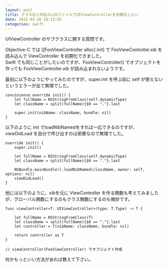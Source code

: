 ```yaml
---
layout: post
title: クラス名と同名のxibファイルでUIViewControllerを初期化したい
date: 2015-03-26 16:13:55
categories: swift
---
```

<p>UIViewController のサブクラスに関する質問です。</p>

<p>Objective-C では [[FooViewController alloc] init] で FooViewController.xib を読み込んで ViewController を初期化できました。<br>
Swift でも同じことがしたいのですが、FooViewController() でオブジェクトを作っても FooViewController.xib が読み込まれないようです。</p>

<p>最初に以下のようにやってみたのですが、super.init を呼ぶ前に self が使えないというエラーが出て無理でした。</p>

<pre><code>convinience override init() {
    let fullName = NSStringFromClass(self.dynamicType)
    let className = split(fullName){$0 == "."}.last

    super.init(nibName: className, bundle: nil)
}
</code></pre>

<p>以下のように init でloadNibNamedをすれば一応できるのですが、viewDidLoad を自分で呼び出すのは邪悪なので無理でした。</p>

<pre><code>override init() {
    super.init()

    let fullName = NSStringFromClass(self.dynamicType)
    let className = split(fullName){$0 == "."}.last

    NSBundle.mainBundle().loadNibNamed(className, owner: self, options: nil)
    viewDidLoad()
}
</code></pre>

<p>他には以下のように、xibを元に ViewController を作る関数も考えてみましたが、グローバル関数にするのもクラス関数にするのも微妙です。</p>

<pre><code>func viewController&lt;T: UIViewController&gt;(type: T.Type) -&gt; T {

    let fullName = NSStringFromClass(T)
    let className = split(fullName){$0 == "."}.last
    let controller = T(nibName: className, bundle: nil)

    return controller as T
}

// viewController(FooViewController) でオブジェクト作成
</code></pre>

<p>何かもっといい方法があれば教えて下さい。</p>
